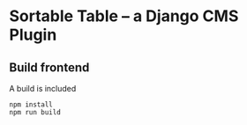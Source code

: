 # Sortable Table – a Django CMS Plugin

## Build frontend

A build is included

```
npm install
npm run build
```
